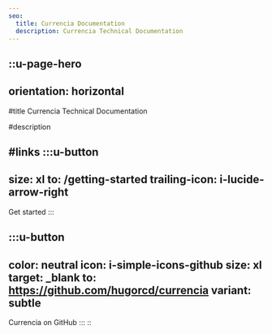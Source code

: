 ```yaml
---
seo:
  title: Currencia Documentation
  description: Currencia Technical Documentation
---
```


::u-page-hero
---
orientation: horizontal
---
#title
Currencia Technical Documentation

#description

#links
  :::u-button
  ---
  size: xl
  to: /getting-started
  trailing-icon: i-lucide-arrow-right
  ---
  Get started
  :::

  :::u-button
  ---
  color: neutral
  icon: i-simple-icons-github
  size: xl
  target: _blank
  to: https://github.com/hugorcd/currencia
  variant: subtle
  ---
  Currencia on GitHub
  :::
::
